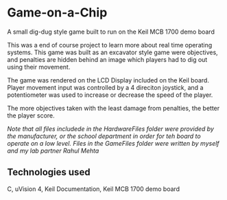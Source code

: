 # Game-on-a-Chip
A small dig-dug style game built to run on the Keil MCB 1700 demo board

This was a end of course project to learn more about real time operating systems. This game was built as an excavator style game were objectives, and penalties are hidden behind an image which players had to dig out using their movement. 

The game was rendered on the LCD Display included on the Keil board. Player movement input was controlled by a 4 direciton joystick, and a potentiometer was used to increase or decrease the speed of the player. 

The more objectives taken with the least damage from penalties, the better the player score. 

*Note that all files includede in the HardwareFiles folder were provided by the manufacturer, or the school department in order for teh board to operate on a low level. Files in the GameFiles folder were written by myself and my lab partner Rahul Mehta*

## Technologies used
C, uVision 4, Keil Documentation, Keil MCB 1700 demo board
